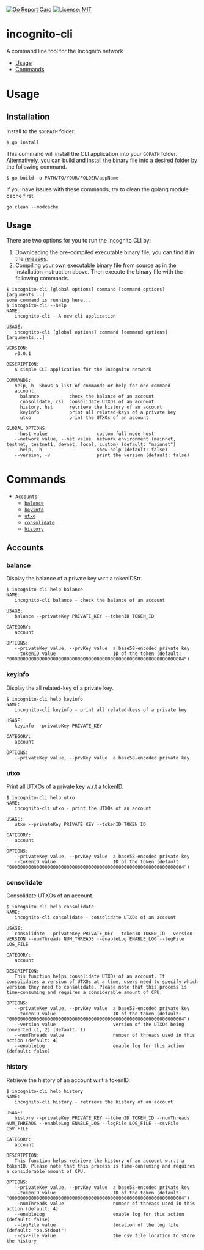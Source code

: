 [![Go Report Card](https://goreportcard.com/badge/github.com/incognitochain/incognito-cli)](https://goreportcard.com/report/github.com/incognitochain/incognito-cli)
[![License: MIT](https://img.shields.io/badge/License-MIT-yellow.svg)](https://github.com/incognitochain/incognito-cli/blob/main/LICENSE)

incognito-cli
=============
A command line tool for the Incognito network

<!-- toc -->
* [Usage](#usage)
* [Commands](#commands)
<!-- tocstop -->

# Usage
<!-- usage -->
## Installation
Install to the `$GOPATH` folder.
```shell
$ go install
```
This command will install the CLI application into your `GOPATH` folder. Alternatively, you can build and install the binary file
into a desired folder by the following command.
```shell
$ go build -o PATH/TO/YOUR/FOLDER/appName
```
If you have issues with these commands, try to clean the golang module cache first.
```shell
go clean --modcache
```

## Usage
There are two options for you to run the Incognito CLI by:
1. Downloading the pre-compiled executable binary file, you can find it in the [releases](https://github.com/incognitochain/incognito-cli/releases).
2. Compiling your own executable binary file from source as in the Installation instruction above.
Then execute the binary file with the following commands.

```shell
$ incognito-cli [global options] command [command options] [arguments...]
some command is running here...
$ incognito-cli --help
NAME:
   incognito-cli - A new cli application

USAGE:
   incognito-cli [global options] command [command options] [arguments...]

VERSION:
   v0.0.1

DESCRIPTION:
   A simple CLI application for the Incognito network

COMMANDS:
   help, h  Shows a list of commands or help for one command
   account:
     balance           check the balance of an account
     consolidate, csl  consolidate UTXOs of an account
     history, hst      retrieve the history of an account
     keyinfo           print all related-keys of a private key
     utxo              print the UTXOs of an account

GLOBAL OPTIONS:
   --host value                  custom full-node host
   --network value, --net value  network environment (mainnet, testnet, testnet1, devnet, local, custom) (default: "mainnet")
   --help, -h                    show help (default: false)
   --version, -v                 print the version (default: false)

```
<!-- usagestop -->

# Commands
<!-- commands -->
* [`Accounts`](#accounts)
    * [`balance`](#balance)
    * [`keyinfo`](#keyinfo)
    * [`utxo`](#utxo)
    * [`consolidate`](#consolidate)
    * [`history`](#history)
## Accounts
### balance
Display the balance of a private key w.r.t a tokenIDStr.
```shell
$ incognito-cli help balance
NAME:
   incognito-cli balance - check the balance of an account

USAGE:
   balance --privateKey PRIVATE_KEY --tokenID TOKEN_ID

CATEGORY:
   account

OPTIONS:
   --privateKey value, --prvKey value  a base58-encoded private key
   --tokenID value                     ID of the token (default: "0000000000000000000000000000000000000000000000000000000000000004")
```

### keyinfo
Display the all related-key of a private key.
```shell
$ incognito-cli help keyinfo
NAME:
   incognito-cli keyinfo - print all related-keys of a private key

USAGE:
   keyinfo --privateKey PRIVATE_KEY

CATEGORY:
   account

OPTIONS:
   --privateKey value, --prvKey value  a base58-encoded private key
```

### utxo
Print all UTXOs of a private key w.r.t a tokenID.
```shell
$ incognito-cli help utxo
NAME:
   incognito-cli utxo - print the UTXOs of an account

USAGE:
   utxo --privateKey PRIVATE_KEY --tokenID TOKEN_ID

CATEGORY:
   account

OPTIONS:
   --privateKey value, --prvKey value  a base58-encoded private key
   --tokenID value                     ID of the token (default: "0000000000000000000000000000000000000000000000000000000000000004")
```

### consolidate
Consolidate UTXOs of an account.
```shell
$ incognito-cli help consolidate
NAME:
   incognito-cli consolidate - consolidate UTXOs of an account

USAGE:
   consolidate --privateKey PRIVATE_KEY --tokenID TOKEN_ID --version VERSION --numThreads NUM_THREADS --enableLog ENABLE_LOG --logFile LOG_FILE

CATEGORY:
   account

DESCRIPTION:
   This function helps consolidate UTXOs of an account. It consolidates a version of UTXOs at a time, users need to specify which version they need to consolidate. Please note that this process is time-consuming and requires a considerable amount of CPU.

OPTIONS:
   --privateKey value, --prvKey value  a base58-encoded private key
   --tokenID value                     ID of the token (default: "0000000000000000000000000000000000000000000000000000000000000004")
   --version value                     version of the UTXOs being converted (1, 2) (default: 1)
   --numThreads value                  number of threads used in this action (default: 4)
   --enableLog                         enable log for this action (default: false)
```

### history
Retrieve the history of an account w.r.t a tokenID.
```shell
$ incognito-cli help history
NAME:
   incognito-cli history - retrieve the history of an account

USAGE:
   history --privateKey PRIVATE_KEY --tokenID TOKEN_ID --numThreads NUM_THREADS --enableLog ENABLE_LOG --logFile LOG_FILE --csvFile CSV_FILE

CATEGORY:
   account

DESCRIPTION:
   This function helps retrieve the history of an account w.r.t a tokenID. Please note that this process is time-consuming and requires a considerable amount of CPU.

OPTIONS:
   --privateKey value, --prvKey value  a base58-encoded private key
   --tokenID value                     ID of the token (default: "0000000000000000000000000000000000000000000000000000000000000004")
   --numThreads value                  number of threads used in this action (default: 4)
   --enableLog                         enable log for this action (default: false)
   --logFile value                     location of the log file (default: "os.Stdout")
   --csvFile value                     the csv file location to store the history
```
<!-- commandsstop -->
